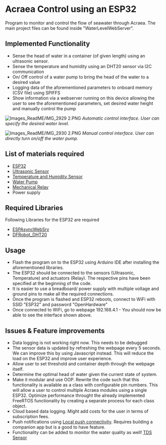 # Acraea Control using an ESP32
Program to monitor and control the flow of seawater through Acraea. The main project files can be found inside "WaterLevelWebServer".

## Implemented Functionality
- Sense the head of water in a container (of given length) using an ultrasonic sensor.
- Sense the temperature and humidity using an DHT20 sensor via I2C communication
- On/ Off control of a water pump to bring the head of the water to a desired value
- Logging data of the aforementioned parameters to onboard memory (CSV file) using SPIFFS
- Show information via a webserver running on this device allowing the user to see the aforementioned parameters, set desired water height and manually control the pump

![Images_ReadME/IMG_2929 2.PNG](https://github.com/shantnavagarwal/Acraea_Controller/blob/main/Images_ReadME/IMG_2929%202.PNG)
*Automatic control interface. User can specify the desired water level.*

![Images_ReadME/IMG_2930 2.PNG](https://github.com/shantnavagarwal/Acraea_Controller/blob/main/Images_ReadME/IMG_2930%202.PNG)
*Manual control interface. User can directly turn on/off the water pump.*

## List of materials required
- [ESP32](https://www.tinytronics.nl/shop/en/development-boards/microcontroller-boards/with-wi-fi/esp32-wifi-and-bluetooth-board-with-separate-headers-cp2104)
- [Ultrasonic Sensor](https://www.tinytronics.nl/shop/en/sensors/distance/ultrasonic-sensor-hc-sr04)
- [Temperature and Humidity Sensor](https://www.tinytronics.nl/shop/en/sensors/air/humidity/asair-dht20-temperature-and-humidity-sensor-i2c)
- [Water Pump](https://www.tinytronics.nl/shop/en/mechanics-and-actuators/motors/pumps/under-water-pump-vertical-3-6v)
- [Mechanical Relay](https://www.tinytronics.nl/shop/en/switches/relays/5v-relay-4-channel-high-active-or-low-active)
- Power supply

## Required Libraries
Following Libraries for the ESP32 are required
- [ESPAsyncWebSrv](https://github.com/dvarrel/ESPAsyncWebSrv)
- [DFRobot_DHT20](https://github.com/DFRobot/DFRobot_DHT20)

## Usage
- Flash the program on to the ESP32 using Arduino IDE after installing the aforementioned libraries.
- The ESP32 should be connected to the sensors (Ultrasonic, Temperature) and actuators (Relay). The respective pins have been specified at the beginning of the code.
- It is easier to use a breadboard/ power supply with multiple voltage and ground pins to make all the required connections.
- Once the program is flashed and ESP32 reboots, connect to WiFi with SSID "ESP32" and password "OpenHardware"
- Once connected to WiFi, go to webpage 192.168.4.1 - You should now be able to see the interface shown above.

## Issues & Feature improvements
- Data logging is not working right now. This needs to be debugged
- The sensor data is updated by refreshing the webpage every 5 seconds. We can improve this by using Javascript instead. This will reduce the load on the ESP32 and improve user experience.
- Allow user to set threshold and container depth through the webpage itself.
- Determine the optimal head of water given the current state of system.
- Make it modular and use OOP. Rewrite the code such that this functionality is available as a class with configurable pin numbers. This will allow a user to control multiple Acraea modules using a single ESP32. Optimize performance throught the already implemented FreeRTOS functionality by creating a separate process for each class object.
- Cloud based data logging. Might add costs for the user in terms of subscription fees.
- Push notifications using [Local push connectivity](https://developer.apple.com/documentation/networkextension/local_push_connectivity). Requires building a companion app but is a good to have feature.
- Functionality can be added to monitor the water quality as well! [TDS Sensor](https://www.tinytronics.nl/shop/en/sensors/liquid/dfrobot-gravity-analog-tds-sensor)
